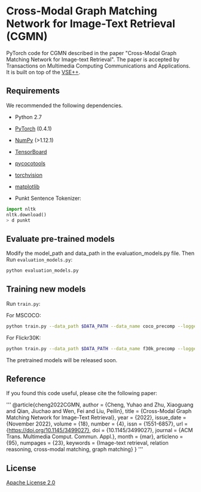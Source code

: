 # Cross-Modal Graph Matching Network for Image-Text Retrieval (CGMN)
PyTorch code for CGMN described in the paper "Cross-Modal Graph Matching Network for Image-text Retrieval". The paper is accepted by Transactions on Multimedia Computing Communications and Applications. It is built on top of the [VSE++](https://github.com/fartashf/vsepp).

## Requirements 
We recommended the following dependencies.

* Python 2.7 
* [PyTorch](http://pytorch.org/) (0.4.1)
* [NumPy](http://www.numpy.org/) (>1.12.1)
* [TensorBoard](https://github.com/TeamHG-Memex/tensorboard_logger)
* [pycocotools](https://github.com/cocodataset/cocoapi)
* [torchvision]()
* [matplotlib]()


* Punkt Sentence Tokenizer:
```python
import nltk
nltk.download()
> d punkt
```

## Evaluate pre-trained models
Modify the model_path and data_path in the evaluation_models.py file. Then Run `evaluation_models.py`:

```bash
python evaluation_models.py
```

## Training new models
Run `train.py`:

For MSCOCO:

```bash
python train.py --data_path $DATA_PATH --data_name coco_precomp --logger_name runs/coco_VSRN --max_violation
```

For Flickr30K:

```bash
python train.py --data_path $DATA_PATH --data_name f30k_precomp --logger_name runs/flickr_CGMN --max_violation --lr_update 10  --max_len 60
```

The pretrained models will be released soon.

## Reference

If you found this code useful, please cite the following paper:

'''
@article{cheng2022CGMN,
author = {Cheng, Yuhao and Zhu, Xiaoguang and Qian, Jiuchao and Wen, Fei and Liu, Peilin},
title = {Cross-Modal Graph Matching Network for Image-Text Retrieval},
year = {2022},
issue_date = {November 2022},
volume = {18},
number = {4},
issn = {1551-6857},
url = {https://doi.org/10.1145/3499027},
doi = {10.1145/3499027},
journal = {ACM Trans. Multimedia Comput. Commun. Appl.},
month = {mar},
articleno = {95},
numpages = {23},
keywords = {Image-text retrieval, relation reasoning, cross-modal matching, graph matching}
}
'''

## License

[Apache License 2.0](http://www.apache.org/licenses/LICENSE-2.0)


